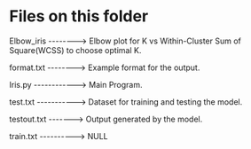 # Files on this folder

Elbow_iris --------> Elbow plot for K vs Within-Cluster Sum of Square(WCSS) to choose optimal K.

format.txt --------> Example format for the output.

Iris.py ------------> Main Program.

test.txt -----------> Dataset for training and testing the model.

testout.txt -------> Output generated by the model.

train.txt ----------> NULL

